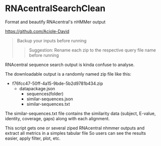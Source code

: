 # RNAcentralSearchClean
Format and beautify RNAcentral's nHMMer output

https://github.com/Aciole-David

>Backup your inputs before running
>>Suggestion: Rename each zip to the respective query file name before running

RNAcentral sequence search output is kinda confuse to analyse.

The downloadable output is a randomly named zip file like this:

- f76fcc47-50ff-4a15-9bde-5b2d9781b434.zip
   - datapackage.json
     - sequences(folder)
      - similar-sequences.json
      - similar-sequences.txt

The similar-sequences.txt file contains the similarity data (subject, E-value, identity, coverage, gaps) along with each alignment.

This script gets one or several ziped RNAcentral nhmmer outputs
and extract all metrics in a simples tabular file
So users can see the results easier, apply filter, plot, etc.


